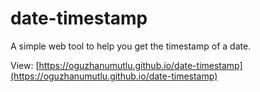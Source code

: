 # date-timestamp
A simple web tool to help you get the timestamp of a date.

View: [https://oguzhanumutlu.github.io/date-timestamp](https://oguzhanumutlu.github.io/date-timestamp)